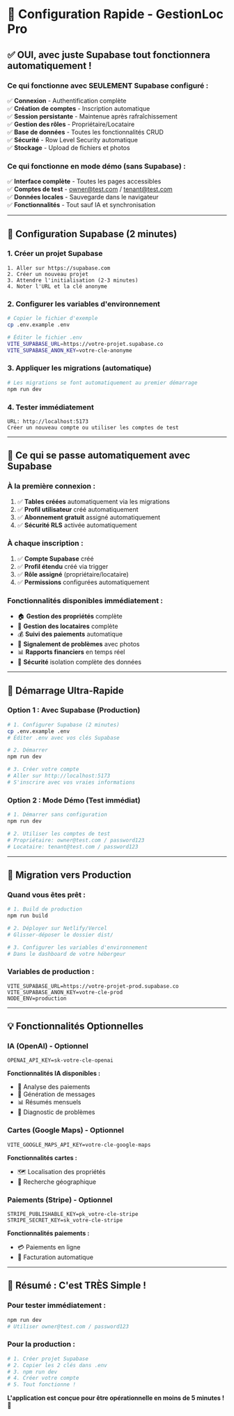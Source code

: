 # 🚀 Configuration Rapide - GestionLoc Pro

## ✅ **OUI, avec juste Supabase tout fonctionnera automatiquement !**

### **Ce qui fonctionne avec SEULEMENT Supabase configuré :**

✅ **Connexion** - Authentification complète  
✅ **Création de comptes** - Inscription automatique  
✅ **Session persistante** - Maintenue après rafraîchissement  
✅ **Gestion des rôles** - Propriétaire/Locataire  
✅ **Base de données** - Toutes les fonctionnalités CRUD  
✅ **Sécurité** - Row Level Security automatique  
✅ **Stockage** - Upload de fichiers et photos  

### **Ce qui fonctionne en mode démo (sans Supabase) :**

✅ **Interface complète** - Toutes les pages accessibles  
✅ **Comptes de test** - owner@test.com / tenant@test.com  
✅ **Données locales** - Sauvegarde dans le navigateur  
✅ **Fonctionnalités** - Tout sauf IA et synchronisation  

---

## 🔧 **Configuration Supabase (2 minutes)**

### **1. Créer un projet Supabase**
```
1. Aller sur https://supabase.com
2. Créer un nouveau projet
3. Attendre l'initialisation (2-3 minutes)
4. Noter l'URL et la clé anonyme
```

### **2. Configurer les variables d'environnement**
```bash
# Copier le fichier d'exemple
cp .env.example .env

# Éditer le fichier .env
VITE_SUPABASE_URL=https://votre-projet.supabase.co
VITE_SUPABASE_ANON_KEY=votre-cle-anonyme
```

### **3. Appliquer les migrations (automatique)**
```bash
# Les migrations se font automatiquement au premier démarrage
npm run dev
```

### **4. Tester immédiatement**
```
URL: http://localhost:5173
Créer un nouveau compte ou utiliser les comptes de test
```

---

## 🎯 **Ce qui se passe automatiquement avec Supabase**

### **À la première connexion :**
1. ✅ **Tables créées** automatiquement via les migrations
2. ✅ **Profil utilisateur** créé automatiquement
3. ✅ **Abonnement gratuit** assigné automatiquement
4. ✅ **Sécurité RLS** activée automatiquement

### **À chaque inscription :**
1. ✅ **Compte Supabase** créé
2. ✅ **Profil étendu** créé via trigger
3. ✅ **Rôle assigné** (propriétaire/locataire)
4. ✅ **Permissions** configurées automatiquement

### **Fonctionnalités disponibles immédiatement :**
- 🏠 **Gestion des propriétés** complète
- 👥 **Gestion des locataires** complète  
- 💰 **Suivi des paiements** automatique
- 🔧 **Signalement de problèmes** avec photos
- 📊 **Rapports financiers** en temps réel
- 🔐 **Sécurité** isolation complète des données

---

## 🚀 **Démarrage Ultra-Rapide**

### **Option 1 : Avec Supabase (Production)**
```bash
# 1. Configurer Supabase (2 minutes)
cp .env.example .env
# Éditer .env avec vos clés Supabase

# 2. Démarrer
npm run dev

# 3. Créer votre compte
# Aller sur http://localhost:5173
# S'inscrire avec vos vraies informations
```

### **Option 2 : Mode Démo (Test immédiat)**
```bash
# 1. Démarrer sans configuration
npm run dev

# 2. Utiliser les comptes de test
# Propriétaire: owner@test.com / password123
# Locataire: tenant@test.com / password123
```

---

## 🔄 **Migration vers Production**

### **Quand vous êtes prêt :**
```bash
# 1. Build de production
npm run build

# 2. Déployer sur Netlify/Vercel
# Glisser-déposer le dossier dist/

# 3. Configurer les variables d'environnement
# Dans le dashboard de votre hébergeur
```

### **Variables de production :**
```env
VITE_SUPABASE_URL=https://votre-projet-prod.supabase.co
VITE_SUPABASE_ANON_KEY=votre-cle-prod
NODE_ENV=production
```

---

## 💡 **Fonctionnalités Optionnelles**

### **IA (OpenAI) - Optionnel**
```env
OPENAI_API_KEY=sk-votre-cle-openai
```
**Fonctionnalités IA disponibles :**
- 🤖 Analyse des paiements
- 📝 Génération de messages
- 📊 Résumés mensuels
- 🔧 Diagnostic de problèmes

### **Cartes (Google Maps) - Optionnel**
```env
VITE_GOOGLE_MAPS_API_KEY=votre-cle-google-maps
```
**Fonctionnalités cartes :**
- 🗺️ Localisation des propriétés
- 📍 Recherche géographique

### **Paiements (Stripe) - Optionnel**
```env
STRIPE_PUBLISHABLE_KEY=pk_votre-cle-stripe
STRIPE_SECRET_KEY=sk_votre-cle-stripe
```
**Fonctionnalités paiements :**
- 💳 Paiements en ligne
- 📄 Facturation automatique

---

## 🎉 **Résumé : C'est TRÈS Simple !**

### **Pour tester immédiatement :**
```bash
npm run dev
# Utiliser owner@test.com / password123
```

### **Pour la production :**
```bash
# 1. Créer projet Supabase
# 2. Copier les 2 clés dans .env
# 3. npm run dev
# 4. Créer votre compte
# 5. Tout fonctionne !
```

**L'application est conçue pour être opérationnelle en moins de 5 minutes ! 🚀**